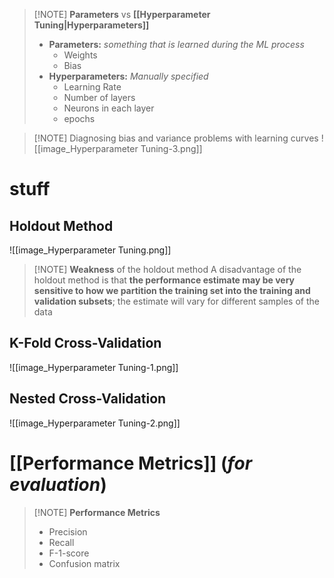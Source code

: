 
> [!NOTE] **Parameters** vs **[[Hyperparameter Tuning|Hyperparameters]]**
> - **Parameters:** *something that is learned during the ML process*
> 	- Weights
> 	- Bias
> - **Hyperparameters:** *Manually specified*
> 	- Learning Rate
> 	- Number of layers
> 	- Neurons in each layer
> 	- epochs

> [!NOTE]  Diagnosing bias and variance problems with learning curves
> ![[image_Hyperparameter Tuning-3.png]]
# stuff

## Holdout Method
![[image_Hyperparameter Tuning.png]]

> [!NOTE] **Weakness** of the holdout method
> A disadvantage of the holdout method is that **the performance estimate may be very sensitive to how we partition the training set into the training and validation subsets**; the estimate will vary for different samples of the data

## K-Fold Cross-Validation
![[image_Hyperparameter Tuning-1.png]]

## Nested Cross-Validation
![[image_Hyperparameter Tuning-2.png]]

# [[Performance Metrics]] (*for evaluation*)

> [!NOTE] **Performance Metrics**
> - Precision
> - Recall
> - F-1-score
> - Confusion matrix


